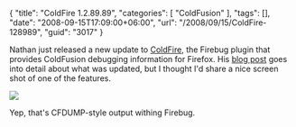 {
	"title": "ColdFire 1.2.89.89",
	"categories": [
		"ColdFusion"
	],
	"tags": [],
	"date": "2008-09-15T17:09:00+06:00",
	"url": "/2008/09/15/ColdFire-128989",
	"guid": "3017"
}

Nathan just released a new update to <a href="http://coldfire.riaforge.org">ColdFire</a>, the Firebug plugin that provides ColdFusion debugging information for Firefox. His <a href="http://coldfire.riaforge.org/blog/index.cfm/2008/9/15/ColdFire-128989">blog post</a> goes into detail about what was updated, but I thought I'd share a nice screen shot of one of the features.

<img src="http://static.raymondcamden.com/images/cfsep14.png">

Yep, that's CFDUMP-style output withing Firebug.